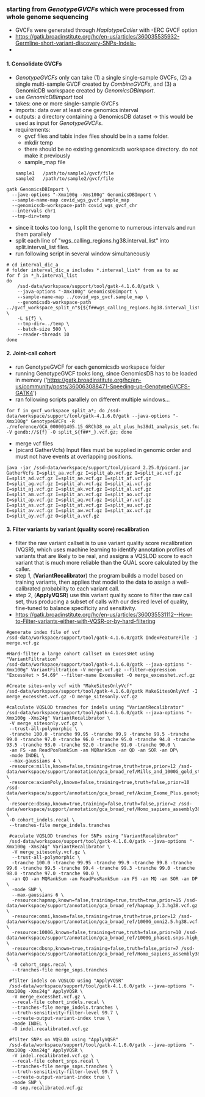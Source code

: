 ### starting from *GenotypeGVCFs* which were processed from whole genome sequencing

- GVCFs were generated through *HaplotypeCaller* with -ERC GVCF option
- https://gatk.broadinstitute.org/hc/en-us/articles/360035535932-Germline-short-variant-discovery-SNPs-Indels-
- 
#### 1. Consolidate GVCFs
- *GenotypeGVCFs* only can take (1) a single single-sample GVCFs, (2) a single multi-sample GVCF created by *CombineGVCFs*, and (3) a GenomicDB workspace created by *GenomicsDBImport*.
- use *GenomicDBImport* tool
- takes: one or more single-sample GVCFs
- imports: data over at least one genomics interval
- outputs: a directory containing a GenomicsDB dataset -> this would be used as input for *GenotypeGVCFs*.
- requirements:
  * gvcf files and tabix index files should be in a same folder.
  * mkdir temp
  * there should be no existing genomicsdb workspace directory. do not make it previously
  * sample_map file
  ~~~
  sample1   /path/to/sample1/gvcf/file
  sample2   /path/to/sample2/gvcf/file
  ~~~
  
~~~bashscript
gatk GenomicsDBImport \
  --jave-options "-Xmx100g -Xms100g" GenomicsDBImport \
  --sample-name-map covid_wgs_gvcf.sample_map
  --genomicsdb-workspace-path covid_wgs_gvcf_chr
  --intervals chr1
  --tmp-dir=temp
~~~
 
- since it tooks too long, I split the genome to numerous intervals and run them parallely
- split each line of "wgs_calling_regions.hg38.interval_list" into split.interval_list files.
- run following script in several window simultaneously
~~~bashscript
# cd interval_dic_a
# folder interval_dic_a includes *.interval_list* from aa to az
for f in *_h.interval_list
do
    /ssd-data/workspace/support/tool/gatk-4.1.6.0/gatk \
    --java-options "-Xmx100g" GenomicsDBImport \
    --sample-name-map ../covid_wgs_gvcf.sample_map \
    --genomicsdb-workspace-path ../gvcf_workspace_split_n"${${f##wgs_calling_regions.hg38.interval_list.splitn}%_h.interval_list}" \
    -L ${f} \
    --tmp-dir=../temp \
    --batch-size 500 \
    --reader-threads 10
done
~~~

#### 2. Joint-call cohort
- run GenotypeGVCF for each genomicsdb workspace folder
- running GenotypeGVCF tooks long, since GenomicsDB has to be loaded in memory ('https://gatk.broadinstitute.org/hc/en-us/community/posts/360063088471-Speeding-up-GenotypeGVCFS-GATK4')
-  ran following scripts parallely on different multiple windows...
~~~bashscript 
for f in gvcf_workspace_split_a*; do /ssd-data/workspace/support/tool/gatk-4.1.6.0/gatk --java-options "-Xmx100g" GenotypeGVCFs -R ./reference/GCA_000001405.15_GRCh38_no_alt_plus_hs38d1_analysis_set.fna -V gendb://${f} -O split_${f##*_}.vcf.gz; done
~~~
- merge vcf files
- (picard GatherVcfs) Input files must be supplied in genomic order and must not have events at overlapping positions.
~~~bashscript
java -jar /ssd-data/workspace/support/tool/picard_2.25.0/picard.jar GatherVcfs I=split_aa.vcf.gz I=split_ab.vcf.gz I=split_ac.vcf.gz I=split_ad.vcf.gz I=split_ae.vcf.gz I=split_af.vcf.gz I=split_ag.vcf.gz I=split_ah.vcf.gz I=split_ai.vcf.gz I=split_aj.vcf.gz I=split_ak.vcf.gz I=split_al.vcf.gz I=split_am.vcf.gz I=split_an.vcf.gz I=split_ao.vcf.gz I=split_ap.vcf.gz I=split_aq.vcf.gz I=split_ar.vcf.gz I=split_as.vcf.gz I=split_at.vcf.gz I=split_au.vcf.gz I=split_av.vcf.gz I=split_aw.vcf.gz I=split_ax.vcf.gz I=split_ay.vcf.gz O=split_a.vcf.gz
~~~

#### 3. Filter variants by variant (quality score) recalibration
- filter the raw variant callset is to use variant quality score recalibration (VQSR), which uses machine learning to identify annotation profiles of variants that are likely to be real, and assigns a VQSLOD score to each variant that is much more reliable than the QUAL score calculated by the caller.
- step 1, (**VariantRecalibrator**) the program builds a model based on training variants, then applies that model to the data to assign a well-calibrated probability to each variant call.
- step 2, (**ApplyVQSR**) use this variant quality score to filter the raw call set, thus producing a subset of calls with our desired level of quality, fine-tuned to balance specificity and sensitivity.
- https://gatk.broadinstitute.org/hc/en-us/articles/360035531112--How-to-Filter-variants-either-with-VQSR-or-by-hard-filtering
~~~bashscript
#generate index file of vcf
/ssd-data/workspace/support/tool/gatk-4.1.6.0/gatk IndexFeatureFile -I merge.vcf.gz

#Hard-filter a large cohort callset on ExcessHet using "VariantFiltration"
/ssd-data/workspace/support/tool/gatk-4.1.6.0/gatk --java-options "-Xmx100g" VariantFiltration -V merge.vcf.gz --filter-expression "ExcessHet > 54.69" --filter-name ExcessHet -O merge_excesshet.vcf.gz

#Create sites-only vcf with "MakeSitesOnlyVcf"
/ssd-data/workspace/support/tool/gatk-4.1.6.0/gatk MakeSitesOnlyVcf -I merge_excesshet.vcf.gz -O merge_sitesonly.vcf.gz

#calculate VQSLOD tranches for indels using "VariantRecalibrator"
/ssd-data/workspace/support/tool/gatk-4.1.6.0/gatk --java-options "-Xmx100g -Xms24g" VariantRecalibrator \
 -V merge_sitesonly.vcf.gz \
 --trust-all-polymorphic \
 -tranche 100.0 -tranche 99.95 -tranche 99.9 -tranche 99.5 -tranche 99.0 -tranche 97.0 -tranche 96.0 -tranche 95.0 -tranche 94.0 -tranche 93.5 -tranche 93.0 -tranche 92.0 -tranche 91.0 -tranche 90.0 \
 -an FS -an ReadPosRankSum -an MQRankSum -an QD -an SOR -an DP\
 -mode INDEL \
 --max-gaussians 4 \
 -resource:mills,known=false,training=true,truth=true,prior=12 /ssd-data/workspace/support/annotation/gca_broad_ref/Mills_and_1000G_gold_standard.indels.hg38.vcf.gz \
 -resource:axiomPoly,known=false,training=true,truth=false,prior=10 /ssd-data/workspace/support/annotation/gca_broad_ref/Axiom_Exome_Plus.genotypes.all_populations.poly.hg38.vcf.gz \
 -resource:dbsnp,known=true,training=false,truth=false,prior=2 /ssd-data/workspace/support/annotation/gca_broad_ref/Homo_sapiens_assembly38.dbsnp138.vcf \
 -O cohort_indels.recal \
 --tranches-file merge_indels.tranches
 
 #caculate VQSLOD tranches for SNPs using "VariantRecalibrator"
 /ssd-data/workspace/support/tool/gatk-4.1.6.0/gatk --java-options "-Xmx100g -Xms24g" VariantRecalibrator \
  -V merge_sitesonly.vcf.gz \
  --trust-all-polymorphic \
  -tranche 100.0 -tranche 99.95 -tranche 99.9 -tranche 99.8 -tranche 99.6 -tranche 99.5 -tranche 99.4 -tranche 99.3 -tranche 99.0 -tranche 98.0 -tranche 97.0 -tranche 90.0 \
  -an QD -an MQRankSum -an ReadPosRankSum -an FS -an MQ -an SOR -an DP \
  -mode SNP \
  --max-gaussians 6 \
  -resource:hapmap,known=false,training=true,truth=true,prior=15 /ssd-data/workspace/support/annotation/gca_broad_ref/hapmap_3.3.hg38.vcf.gz \
  -resource:omni,known=false,training=true,truth=true,prior=12 /ssd-data/workspace/support/annotation/gca_broad_ref/1000G_omni2.5.hg38.vcf.gz \
  -resource:1000G,known=false,training=true,truth=false,prior=10 /ssd-data/workspace/support/annotation/gca_broad_ref/1000G_phase1.snps.high_confidence.hg38.vcf.gz \
  -resource:dbsnp,known=true,training=false,truth=false,prior=7 /ssd-data/workspace/support/annotation/gca_broad_ref/Homo_sapiens_assembly38.dbsnp138.vcf \
  -O cohort_snps.recal \
  --tranches-file merge_snps.tranches
  
 #filter indels on VQSLOD using "ApplyVQSR"
 /ssd-data/workspace/support/tool/gatk-4.1.6.0/gatk --java-options "-Xmx100g -Xms24g" ApplyVQSR \
  -V merge_excesshet.vcf.gz \
  --recal-file cohort_indels.recal \
  --tranches-file merge_indels.tranches \
  --truth-sensitivity-filter-level 99.7 \
  --create-output-variant-index true \
  -mode INDEL \
  -O indel.recalibrated.vcf.gz
  
 #filter SNPs on VQSLOD using "ApplyVQSR"
 /ssd-data/workspace/support/tool/gatk-4.1.6.0/gatk --java-options "-Xmx100g -Xms24g" ApplyVQSR \
  -V indel.recalibrated.vcf.gz \
  --recal-file cohort_snps.recal \
  --tranches-file merge_snps.tranches \
  --truth-sensitivity-filter-level 99.7 \
  --create-output-variant-index true \
  -mode SNP \
  -O snp.recalibrated.vcf.gz
 ~~~
